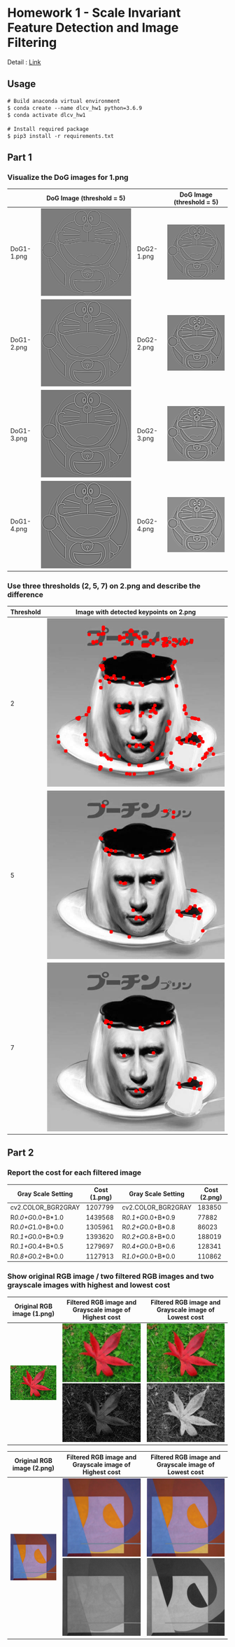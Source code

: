 # Homework 1 - Scale Invariant Feature Detection and Image Filtering
Detail : [Link](hw1.pdf)

## Usage
```shell
# Build anaconda virtual environment
$ conda create --name dlcv_hw1 python=3.6.9
$ conda activate dlcv_hw1

# Install required package
$ pip3 install -r requirements.txt
```

## Part 1
### Visualize the DoG images for 1.png
||DoG Image (threshold = 5)||DoG Image (threshold = 5)|
|-|-|-|-|
|DoG1-1.png|![DoG1-1.png](./part1/DoG_output/DoG1_1.png)|DoG2-1.png|![DoG2-1.png](./part1/DoG_output/DoG2_1.png)|
|DoG1-2.png|![DoG1-2.png](./part1/DoG_output/DoG1_2.png)|DoG2-2.png|![DoG2-2.png](./part1/DoG_output/DoG2_2.png)|
|DoG1-3.png|![DoG1-3.png](./part1/DoG_output/DoG1_3.png)|DoG2-3.png|![DoG2-3.png](./part1/DoG_output/DoG2_3.png)|
|DoG1-4.png|![DoG1-4.png](./part1/DoG_output/DoG1_4.png)|DoG2-4.png|![DoG2-4.png](./part1/DoG_output/DoG2_4.png)|

### Use three thresholds (2, 5, 7) on 2.png and describe the difference
|Threshold|Image with detected keypoints on 2.png|
|-|-|
|2|![threshold 2](./part1/keypoints_output/keypoints_threshold_2.png)|
|5|![threshold 5](./part1/keypoints_output/keypoints_threshold_5.png)|
|7|![threshold 7](./part1/keypoints_output/keypoints_threshold_7.png)|

## Part 2
### Report the cost for each filtered image
|Gray Scale Setting|Cost (1.png)|Gray Scale Setting|Cost (2.png)|
|-|-|-|-|
|cv2.COLOR_BGR2GRAY|1207799|cv2.COLOR_BGR2GRAY|183850|
|R*0.0+G*0.0+B*1.0|1439568|R*0.1+G*0.0+B*0.9|77882|
|R*0.0+G*1.0+B*0.0|1305961|R*0.2+G*0.0+B*0.8|86023|
|R*0.1+G*0.0+B*0.9|1393620|R*0.2+G*0.8+B*0.0|188019|
|R*0.1+G*0.4+B*0.5|1279697|R*0.4+G*0.0+B*0.6|128341|
|R*0.8+G*0.2+B*0.0|1127913|R*1.0+G*0.0+B*0.0|110862|

### Show original RGB image / two filtered RGB images and two grayscale images with highest and lowest cost
|Original RGB image (1.png)|Filtered RGB image and Grayscale image of Highest cost|Filtered RGB image and Grayscale image of Lowest cost|
|-|-|-|
|![Original RGB image](./part2/testdata/1.png)|![Filtered RGB image](./part2/filter_image_1/highest_cost/filterd_rgb.png)![Filtered Gray image](./part2/filter_image_1/highest_cost/filterd_gray.png)|![Filtered RGB image](./part2/filter_image_1/lowest_cost/filterd_rgb.png)![Filtered Gray image](./part2/filter_image_1/lowest_cost/filterd_gray.png)|

|Original RGB image (2.png)|Filtered RGB image and Grayscale image of Highest cost|Filtered RGB image and Grayscale image of Lowest cost|
|-|-|-|
|![Original RGB image](./part2/testdata/2.png)|![Filtered RGB image](./part2/filter_image_2/highest_cost/filterd_rgb.png)![Filtered Gray image](./part2/filter_image_2/highest_cost/filterd_gray.png)|![Filtered RGB image](./part2/filter_image_2/lowest_cost/filterd_rgb.png)![Filtered Gray image](./part2/filter_image_2/lowest_cost/filterd_gray.png)|